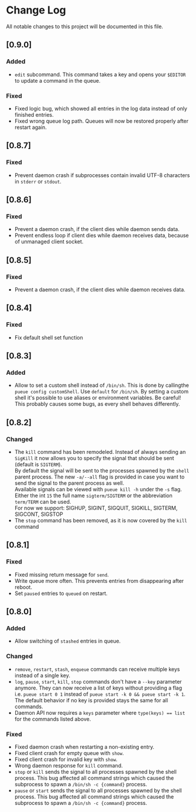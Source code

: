 # Change Log

All notable changes to this project will be documented in this file.

## [0.9.0]
### Added
- `edit` subcommand.
    This command takes a key and opens your `$EDITOR` to update a command in the queue.

### Fixed
- Fixed logic bug, which showed all entries in the log data instead of only finished entries.
- Fixed wrong queue log path. Queues will now be restored properly after restart again.


## [0.8.7]
### Fixed
- Prevent daemon crash if subprocesses contain invalid UTF-8 characters in `stderr` or `stdout`.


## [0.8.6]
### Fixed
- Prevent a daemon crash, if the client dies while daemon sends data.
- Prevent endless loop if client dies while daemon receives data, because of unmanaged client socket.


## [0.8.5]
### Fixed
- Prevent a daemon crash, if the client dies while daemon receives data.


## [0.8.4]
### Fixed
- Fix default shell set function


## [0.8.3]
### Added
- Allow to set a custom shell instead of `/bin/sh`.
    This is done by callingthe `pueue config customShell`. Use `default` for `/bin/sh`.
    By setting a custom shell it's possible to use aliases or environment variables.
    Be careful! This probably causes some bugs, as every shell behaves differently.

## [0.8.2]
### Changed
- The `kill` command has been remodeled. Instead of always sending an `SigKill` it now allows you to specify the signal that should be sent (default is `SIGTERM`).  
    By default the signal will be sent to the processes spawned by the `shell` parent process. The new `-a/--all` flag is provided in case you want to send the signal to the parent process as well.  
    Available signals can be viewed with `pueue kill -h` under the `-s` flag. Either the int `15` the full name `sigterm/SIGTERM` or the abbreviation `term/TERM` can be used.  
    For now we support: SIGHUP, SIGINT, SIGQUIT, SIGKILL, SIGTERM, SIGCONT, SIGSTOP
- The `stop` command has been removed, as it is now covered by the `kill` command


## [0.8.1]
### Fixed
- Fixed missing return message for `send`.
- Write queue more often. This prevents entries from disappearing after reboot.
- Set `paused` entries to `queued` on restart.


## [0.8.0]
### Added
- Allow switching of `stashed` entries in queue.

### Changed
- `remove`, `restart`, `stash`, `enqueue` commands can receive multiple keys instead of a single key.
- `log`, `pause`, `start`, `kill`, `stop` commands don't have a `--key` parameter anymore. They can now receive a list of keys without providing a flag i.e. `pueue start 0 1` instead of `pueue start -k 0 && pueue start -k 1`. The default behavior if no key is provided stays the same for all commands.
- Daemon API now requires a `keys` parameter where `type(keys) == list` for the commands listed above.

### Fixed
- Fixed daemon crash when restarting a non-existing entry.
- Fixed client crash for empty queue with `show`.
- Fixed client crash for invalid key with `show`.
- Wrong daemon response for `kill` command.
- `stop` or `kill` sends the signal to all processes spawned by the shell process. This bug affected all command strings which caused the subprocess to spawn a `/bin/sh -c {command}` process.
- `pause` or `start` sends the signal to all processes spawned by the shell process. This bug affected all command strings which caused the subprocess to spawn a `/bin/sh -c {command}` process.
